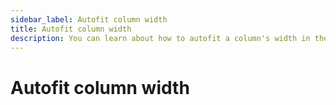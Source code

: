 ```yaml
---
sidebar_label: Autofit column width
title: Autofit column width
description: You can learn about how to autofit a column's width in the documentation of the DHTMLX JavaScript Spreadsheet library. Browse developer guides and API reference, try out code examples and live demos, and download a free 30-day evaluation version of DHTMLX Spreadsheet.
---
```


# Autofit column width

```todo
```